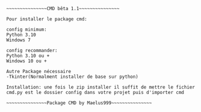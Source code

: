 ~~~~~~~~~~~~~~
~~~~~~~~~~~~~~~CMD bêta 1.1~~~~~~~~~~~~~~~

Pour installer le package cmd:

config minimum:
Python 3.10
Windows 7

config recommander:
Python 3.10 ou +
Windows 10 ou +

Autre Package nécessaire
-Tkinter(Normalment installer de base sur python)

Installation: une fois le zip installer il suffit de mettre le fichier cmd.py est le dossier config dans votre projet puis d'importer cmd

~~~~~~~~~~~~~~~Package CMD by Maelus999~~~~~~~~~~~~~~~
